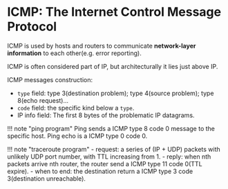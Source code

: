 # ICMP: The Internet Control Message Protocol

ICMP is used by hosts and routers to communicate **network-layer information** to each other(e.g. error reporting).

ICMP is often considered part of IP, but architecturally it lies just above IP.

ICMP messages construction:

- `type` field: type 3(destination problem); type 4(source problem); type 8(echo request)...
- `code` field: the specific kind below a `type`.
- IP info field: The first 8 bytes of the problematic IP datagrams.

!!! note "ping program"
    Ping sends a ICMP type 8 code 0 message to the specific host.
    Ping echo is a ICMP type 0 code 0.


!!! note "traceroute program"
    - request: a series of (IP + UDP) packets with unlikely UDP port number, with TTL increasing from 1.
    - reply: when nth packets arrive nth router, the router send a ICMP type 11 code 0(TTL expire).
    - when to end: the destination return a ICMP type 3 code 3(destination unreachable).

